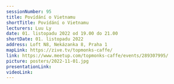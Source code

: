 ```yaml
---
sessionNumber: 95
title: Povídání o Vietnamu
shortTitle: Povídání o Vietnamu
lecturers: Luu Ly
date: 01. listopadu 2022 od 19.00 do 21.00
shortDate: 01. listopadu 2022
address: Loft N8, Nekázanka 8, Praha 1
mapLink: https://zive.tv/topmonks-caffe/
link: https://www.meetup.com/topmonks-caffe/events/289307995/
picture: posters/2022-11-01.jpg
presentationLink:
videoLink:
---
```

